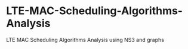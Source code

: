 # LTE-MAC-Scheduling-Algorithms-Analysis
LTE MAC Scheduling Algorithms Analysis using NS3 and graphs
